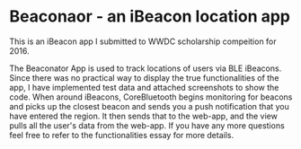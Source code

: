 Beaconaor - an iBeacon location app
======================

This is an iBeacon app I submitted to WWDC scholarship compeition for 2016. 

The Beaconator App is used to track locations of users via BLE iBeacons. Since there was no practical way to display the true functionalities of the app, I have implemented test data and attached screenshots to show the code. When around iBeacons, CoreBluetooth begins monitoring for beacons and picks up the closest beacon and sends you a push notification that you have entered the region. It then sends that to the web-app, and the view pulls all the user's data from the web-app. If you have any more questions feel free to refer to the functionalities essay for more details.

